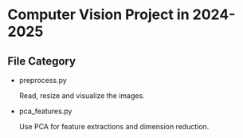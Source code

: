 # Computer Vision Project in 2024-2025

## File Category
- preprocess.py

  
  Read, resize and visualize the images.

- pca_features.py

  
  Use PCA for feature extractions and dimension reduction.
  
